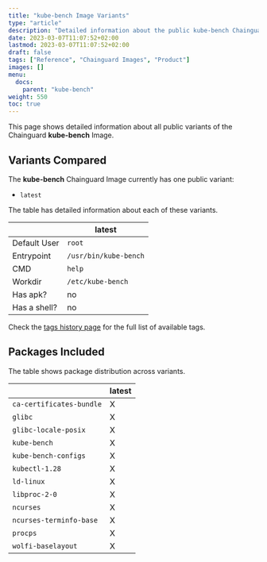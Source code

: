 ```yaml
---
title: "kube-bench Image Variants"
type: "article"
description: "Detailed information about the public kube-bench Chainguard Image variants"
date: 2023-03-07T11:07:52+02:00
lastmod: 2023-03-07T11:07:52+02:00
draft: false
tags: ["Reference", "Chainguard Images", "Product"]
images: []
menu:
  docs:
    parent: "kube-bench"
weight: 550
toc: true
---
```


This page shows detailed information about all public variants of the Chainguard **kube-bench** Image.

## Variants Compared
The **kube-bench** Chainguard Image currently has one public variant: 

- `latest`

The table has detailed information about each of these variants.

|              | latest                |
|--------------|-----------------------|
| Default User | `root`                |
| Entrypoint   | `/usr/bin/kube-bench` |
| CMD          | `help`                |
| Workdir      | `/etc/kube-bench`     |
| Has apk?     | no                    |
| Has a shell? | no                    |

Check the [tags history page](/chainguard/chainguard-images/reference/kube-bench/tags_history/) for the full list of available tags.

## Packages Included
The table shows package distribution across variants.

|                          | latest |
|--------------------------|--------|
| `ca-certificates-bundle` | X      |
| `glibc`                  | X      |
| `glibc-locale-posix`     | X      |
| `kube-bench`             | X      |
| `kube-bench-configs`     | X      |
| `kubectl-1.28`           | X      |
| `ld-linux`               | X      |
| `libproc-2-0`            | X      |
| `ncurses`                | X      |
| `ncurses-terminfo-base`  | X      |
| `procps`                 | X      |
| `wolfi-baselayout`       | X      |

